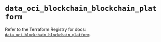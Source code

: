 # `data_oci_blockchain_blockchain_platform`

Refer to the Terraform Registry for docs: [`data_oci_blockchain_blockchain_platform`](https://registry.terraform.io/providers/oracle/oci/6.37.0/docs/data-sources/blockchain_blockchain_platform).
